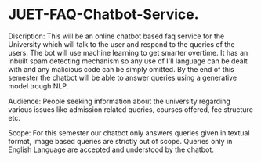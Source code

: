 # JUET-FAQ-Chatbot-Service.
Discription: This will be an online chatbot based faq service for the University which will talk to the user and respond to the queries of the users. The bot will use machine learning to get smarter overtime. It has an inbuilt spam detecting mechanism so any use of I'll language can be dealt with and any malicious code can be simply omitted. By the end of this semester the chatbot will be able to answer queries using a generative model trough NLP.  

Audience: People seeking information about the university regarding various issues like admission related queries, courses offered, fee structure etc.  

Scope: For this semester our chatbot only answers queries given in textual format, image based queries are strictly out of scope. Queries only in English Language are accepted and understood by the chatbot.
